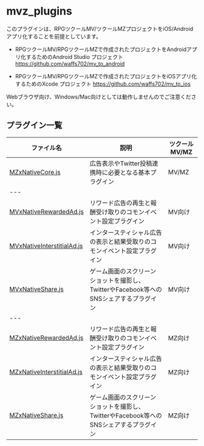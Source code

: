 # mvz_plugins

このプラグインは、RPGツクールMV/ツクールMZプロジェクトをiOS/Androidアプリ化することを前提としています。
* RPGツクールMV/RPGツクールMZで作成されたプロジェクトをAndroidアプリ化するためのAndroid Studio プロジェクト
https://github.com/waffs702/mv_to_android

* RPGツクールMV/RPGツクールMZで作成されたプロジェクトをiOSアプリ化するためのXcode プロジェクト
https://github.com/waffs702/mv_to_ios

Webブラウザ向け、Windows/Mac向けとしては動作しませんのでご注意ください。

## プラグイン一覧

| ファイル名 | 説明 | ツクールMV/MZ |
|--------|--------|--------|
| [MZxNativeCore.js](https://raw.githubusercontent.com/waffs702/mvz_plugins/main/MZxNativeCore.js) | 広告表示やTwitter投稿連携時に必要となる基本プラグイン | MV/MZ |
| --- | | |
| [MVxNativeRewardedAd.js](https://raw.githubusercontent.com/waffs702/mvz_plugins/main/MVxNativeRewardedAd.js) | リワード広告の再生と報酬受け取りのコモンイベント設定プラグイン | MV向け |
| [MVxNativeInterstitialAd.js](https://raw.githubusercontent.com/waffs702/mvz_plugins/main/MVxNativeInterstitialAd.js) | インタースティシャル広告の表示と結果受取りのコモンイベント設定プラグイン | MV向け |
| [MVxNativeShare.js](https://raw.githubusercontent.com/waffs702/mvz_plugins/main/MVxNativeShare.js) | ゲーム画面のスクリーンショットを撮影し、TwitterやFacebook等へのSNSシェアするプラグイン | MV向け |
| --- | | |
| [MZxNativeRewardedAd.js](https://raw.githubusercontent.com/waffs702/mvz_plugins/main/MZxNativeRewardedAd.js) | リワード広告の再生と報酬受け取りのコモンイベント設定プラグイン | MZ向け |
| [MZxNativeInterstitialAd.js](https://raw.githubusercontent.com/waffs702/mvz_plugins/main/MZxNativeInterstitialAd.js) | インタースティシャル広告の表示と結果受取りのコモンイベント設定プラグイン | MZ向け |
| [MZxNativeShare.js](https://raw.githubusercontent.com/waffs702/mvz_plugins/main/MZxNativeShare.js) | ゲーム画面のスクリーンショットを撮影し、TwitterやFacebook等へのSNSシェアするプラグイン | MZ向け |
